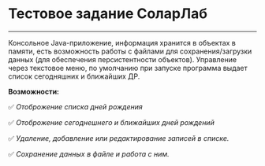 # Тестовое задание СоларЛаб
______
Консольное Java-приложение, информация хранится в объектах в памяти, есть возможность работы с файлами для сохранения/загрузки данных (для обеспечения персистентности объектов). Управление через текстовое меню, по умолчанию при запуске программа выдает список сегодняшних и ближайших ДР.

**Возможности:**

:white_check_mark: *Отоброжение списка дней рождения*

:white_check_mark: *Отоброжение сегоднешнего и ближайших дней рождений*

:white_check_mark: *Удаление, добавление или редактирование записей в списке.*

:white_check_mark: *Сохранение данных в файле и работа с ним.*
